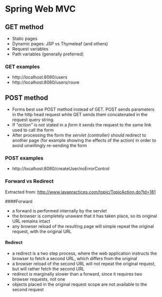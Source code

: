 # Spring Web MVC

## GET method
* Static pages
* Dynamic pages: JSP vs Thymeleaf (and others)
* Request variables
* Path variables (generally preferred)

### GET examples
* http://localhost:8080/users
* http://localhost:8080/users/roure 

## POST method
* Forms best use POST method instead of GET. POST sends parameters in the http head request while GET sends them concatenated
in the request query string.
* If *"action"* is not stated in a *form* it sends the request to the same link used to call the form
* After processing the form the *servlet (controller)* should redirect to another page (for example showing the effects of
the action) in order to avoid unwillingly re-sending the form

### POST examples
* http://localhost:8080/createUser/noErrorControl

### Forward vs Redirect
Extracted from: http://www.javapractices.com/topic/TopicAction.do?Id=181

####Forward 

* a forward is performed internally by the servlet
* the browser is completely unaware that it has taken place, so its original URL remains intact
* any browser reload of the resulting page will simple repeat the original request, with the original URL

#### Redirect
* a redirect is a two step process, where the web application instructs the browser to fetch a second URL, which differs from the original
* a browser reload of the second URL will not repeat the original request, but will rather fetch the second URL
* redirect is marginally slower than a forward, since it requires two browser requests, not one
* objects placed in the original request scope are not available to the second request
